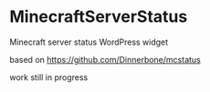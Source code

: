 MinecraftServerStatus
=====================

Minecraft server status WordPress widget

based on https://github.com/Dinnerbone/mcstatus

work still in progress